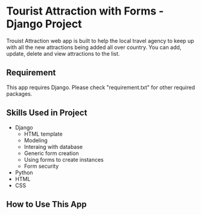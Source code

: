 # Tourist Attraction with Forms - Django Project

Trouist Attraction web app is built to help the local travel agency to keep up with all the new attractions being added all over country. You can add, update, delete and view attractions to the list. 

## Requirement

This app requires Django. Please check "requirement.txt" for other required packages.

## Skills Used in Project
<ul>
    <li>Django
        <ul>
            <li>HTML template</li>
            <li>Modeling</li>
            <li>Interaing with database</li>
            <li>Generic form creation</li>
            <li>Using forms to create instances</li>
            <li>Form security</li>
        </ul>
    </li>
    <li>Python</li>
    <li>HTML</li>
    <li>CSS</li>
</ul>

## How to Use This App

###